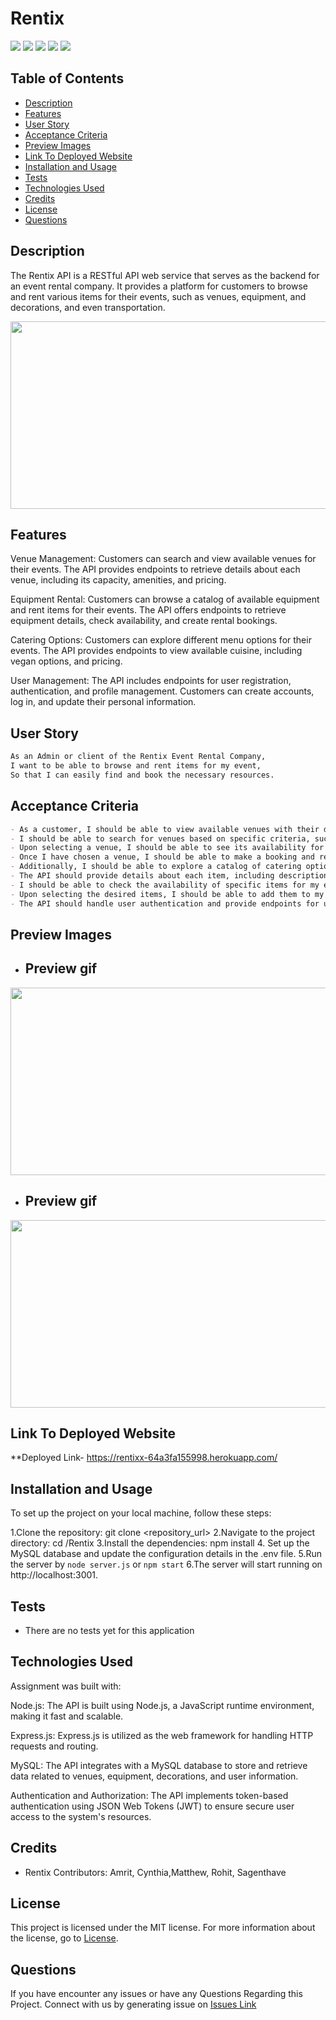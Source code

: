
# Rentix
![](https://img.shields.io/badge/License-MIT-blue.svg)   ![](https://img.shields.io/badge/ExpressJs-Sequelize-green.svg)   ![](https://img.shields.io/badge/mysql-ORM-red.svg)  ![](https://img.shields.io/badge/Routes-Handlebars-orange.svg)   ![](https://img.shields.io/badge/NodeJs-MVC-black.svg)

## Table of Contents

- [Description](#description)
- [Features](#features)
- [User Story](#user-story)
- [Acceptance Criteria](#acceptance-criteria)
- [Preview Images](#preview-images) 
- [Link To Deployed Website](#link-to-deployed-website)
- [Installation and Usage](#installation-and-usage)
- [Tests](#tests)
- [Technologies Used](#technologies-used)
- [Credits](#credits)
- [License](#license)
- [Questions](#questions)

## Description

The Rentix API is a RESTful API web service that serves as the backend for an event rental company. It provides a platform for customers to browse and rent various items for their events, such as venues, equipment, and decorations, and even transportation.

<img src="./public/images/Rentix!.gif" width="600" height="300" />

## Features

Venue Management: Customers can search and view available venues for their events. The API provides endpoints to retrieve details about each venue, including its capacity, amenities, and pricing.

Equipment Rental: Customers can browse a catalog of available equipment and rent items for their events. The API offers endpoints to retrieve equipment details, check availability, and create rental bookings.

Catering Options: Customers can explore different menu options for their events. The API provides endpoints to view available cuisine, including vegan options, and pricing.

User Management: The API includes endpoints for user registration, authentication, and profile management. Customers can create accounts, log in, and update their personal information.



## User Story

```md
As an Admin or client of the Rentix Event Rental Company,
I want to be able to browse and rent items for my event,
So that I can easily find and book the necessary resources.
```

## Acceptance Criteria

```md
- As a customer, I should be able to view available venues with their details, such as capacity, amenities, and pricing.
- I should be able to search for venues based on specific criteria, such as location or size.
- Upon selecting a venue, I should be able to see its availability for a given date and time.
- Once I have chosen a venue, I should be able to make a booking and receive confirmation of my reservation.
- Additionally, I should be able to explore a catalog of catering options for the event.
- The API should provide details about each item, including descriptions, images, and pricing.
- I should be able to check the availability of specific items for my event date.
- Upon selecting the desired items, I should be able to add them to my rental cart and proceed to the checkout process.
- The API should handle user authentication and provide endpoints for user registration, login, and profile management.

```

## Preview Images
- ## Preview gif 
<img src="./public/images/Rentix!%20(1).gif" width="600" height="300" />

- ## Preview gif 
<img src="./public/images/Rentix!%20(2).gif" width="600" height="300" />


## Link To Deployed Website
**Deployed Link- https://rentixx-64a3fa155998.herokuapp.com/


## Installation and Usage
To set up the project on your local machine, follow these steps:

1.Clone the repository: git clone <repository_url>
2.Navigate to the project directory: cd /Rentix
3.Install the dependencies: npm install
4. Set up the MySQL database and update the configuration details in the .env file.
5.Run the server by `node server.js`
or
`npm start`
6.The server will start running on http://localhost:3001.



## Tests
- There are no tests yet for this application

## Technologies Used
Assignment was built with:

Node.js: The API is built using Node.js, a JavaScript runtime environment, making it fast and scalable.

Express.js: Express.js is utilized as the web framework for handling HTTP requests and routing.

MySQL: The API integrates with a MySQL database to store and retrieve data related to venues, equipment, decorations, and user information.

Authentication and Authorization: The API implements token-based authentication using JSON Web Tokens (JWT) to ensure secure user access to the system's resources.

## Credits
- Rentix Contributors: Amrit, Cynthia,Matthew, Rohit, Sagenthave

## License

This project is licensed under the MIT license. For more information about the license, go to [License](https://choosealicense.com/licenses/mit/).


## Questions
 If you have encounter any issues or have any Questions Regarding this Project. Connect with us by generating issue on
 [Issues Link](https://github.com/cynthiamory/Rentix/issues)
